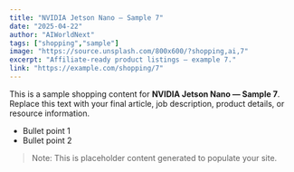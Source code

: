 ```yaml
---
title: "NVIDIA Jetson Nano — Sample 7"
date: "2025-04-22"
author: "AIWorldNext"
tags: ["shopping","sample"]
image: "https://source.unsplash.com/800x600/?shopping,ai,7"
excerpt: "Affiliate-ready product listings — example 7."
link: "https://example.com/shopping/7"
---
```


This is a sample shopping content for **NVIDIA Jetson Nano — Sample 7**. Replace this text with your final article, job description, product details, or resource information.

- Bullet point 1
- Bullet point 2

> Note: This is placeholder content generated to populate your site.
